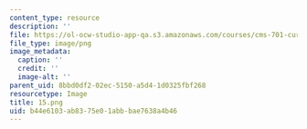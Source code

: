 ```yaml
---
content_type: resource
description: ''
file: https://ol-ocw-studio-app-qa.s3.amazonaws.com/courses/cms-701-current-debates-in-media-spring-2015/b44e6103ab8375e01abbbae7638a4b46_15.png
file_type: image/png
image_metadata:
  caption: ''
  credit: ''
  image-alt: ''
parent_uid: 8bbd0df2-02ec-5150-a5d4-1d0325fbf268
resourcetype: Image
title: 15.png
uid: b44e6103-ab83-75e0-1abb-bae7638a4b46
---
```

